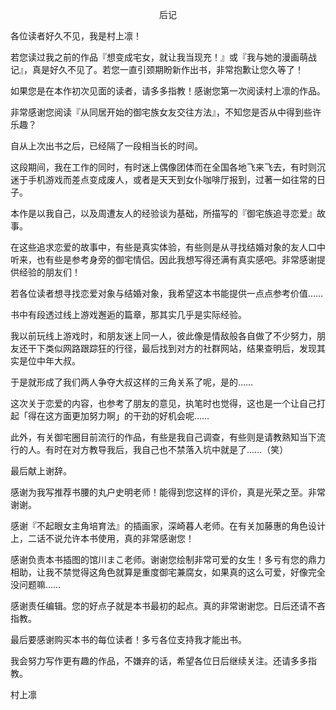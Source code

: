 <p align="center">后记</p>

各位读者好久不见，我是村上凛！

若您读过我之前的作品『想变成宅女，就让我当现充！』或『我与她的漫画萌战记』，真是好久不见了。若您一直引颈期盼新作出书，非常抱歉让您久等了！

如果您是在本作初次见面的读者，请多多指教！感谢您第一次阅读村上凛的作品。

非常感谢您阅读『从同居开始的御宅族女友交往方法』，不知您是否从中得到些许乐趣？

自从上次出书之后，已经隔了一段相当长的时间。

这段期间，我在工作的同时，有时迷上偶像团体而在全国各地飞来飞去，有时则沉迷于手机游戏而差点变成废人，或者是天天到女仆咖啡厅报到，过著一如往常的日子。

本作是以我自己，以及周遭友人的经验谈为基础，所描写的『御宅族追寻恋爱』故事。

在这些追求恋爱的故事中，有些是真实体验，有些则是从寻找结婚对象的友人口中听来，也有些是参考身旁的御宅情侣。因此我想写得还满有真实感吧。非常感谢提供经验的朋友们！

若各位读者想寻找恋爱对象与结婚对象，我希望这本书能提供一点点参考价值……

书中有段透过线上游戏邂逅的篇章，那其实几乎是实际经验。

我以前玩线上游戏时，和朋友迷上同一人，彼此像是情敌般各自做了不少努力，朋友还干下类似网路跟踪狂的行径，最后找到对方的社群网站，结果查明后，发现其实是位中年大叔。

于是就形成了我们两人争夺大叔这样的三角关系了呢，是的……

这次关于恋爱的内容，也参考了朋友的意见，执笔时也觉得，这也是一个让自己打起「得在这方面更加努力啊」的干劲的好机会呢……

此外，有关御宅圈目前流行的作品，有些是我自己调查，有些则是请教熟知当下流行的人。有时在对方教导我后，我自己也不禁落入坑中就是了……（笑）

最后献上谢辞。

感谢为我写推荐书腰的丸户史明老师！能得到您这样的评价，真是光荣之至。非常谢谢。

感谢『不起眼女主角培育法』的插画家，深崎暮人老师。在有关加藤惠的角色设计上，二话不说允许本书使用，真的非常感谢您！

感谢负责本书插图的馆川まこ老师。谢谢您绘制非常可爱的女生！多亏有您的鼎力相助，让我不禁觉得这角色就算是重度御宅兼腐女，如果真的这么可爱，好像完全没问题嘛……

感谢责任编辑。您的好点子就是本书最初的起点。真的非常谢谢您。日后还请不吝指教。

最后要感谢购买本书的每位读者！多亏各位支持我才能出书。

我会努力写作更有趣的作品，不嫌弃的话，希望各位日后继续关注。还请多多指教。

村上凛


